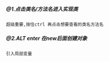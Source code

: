 ##### @1.点击类名/方法名进入实现类

```
超级重要,按住ctrl 再点击想要查看的类名方法名
```

##### @2.ALT enter 在new后面创建对象

```
引入局部变量
```

